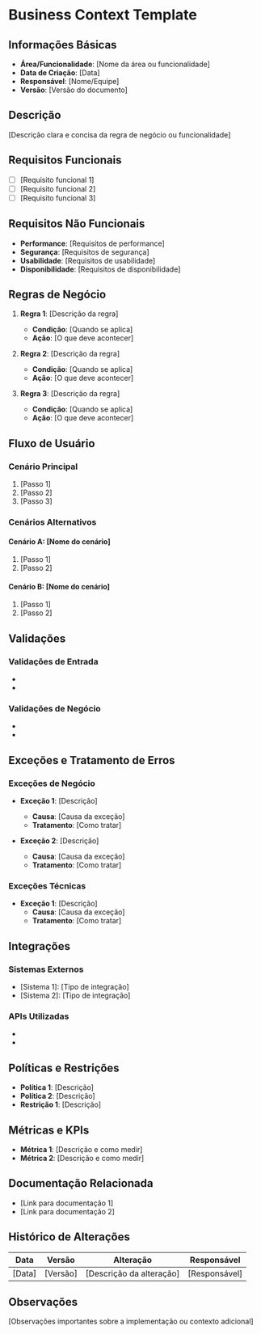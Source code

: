 # Business Context Template

## Informações Básicas
- **Área/Funcionalidade**: [Nome da área ou funcionalidade]
- **Data de Criação**: [Data]
- **Responsável**: [Nome/Equipe]
- **Versão**: [Versão do documento]

## Descrição
[Descrição clara e concisa da regra de negócio ou funcionalidade]

## Requisitos Funcionais
- [ ] [Requisito funcional 1]
- [ ] [Requisito funcional 2]
- [ ] [Requisito funcional 3]

## Requisitos Não Funcionais
- **Performance**: [Requisitos de performance]
- **Segurança**: [Requisitos de segurança]
- **Usabilidade**: [Requisitos de usabilidade]
- **Disponibilidade**: [Requisitos de disponibilidade]

## Regras de Negócio
1. **Regra 1**: [Descrição da regra]
   - **Condição**: [Quando se aplica]
   - **Ação**: [O que deve acontecer]

2. **Regra 2**: [Descrição da regra]
   - **Condição**: [Quando se aplica]
   - **Ação**: [O que deve acontecer]

3. **Regra 3**: [Descrição da regra]
   - **Condição**: [Quando se aplica]
   - **Ação**: [O que deve acontecer]

## Fluxo de Usuário
### Cenário Principal
1. [Passo 1]
2. [Passo 2]
3. [Passo 3]

### Cenários Alternativos
#### Cenário A: [Nome do cenário]
1. [Passo 1]
2. [Passo 2]

#### Cenário B: [Nome do cenário]
1. [Passo 1]
2. [Passo 2]

## Validações
### Validações de Entrada
- [Validação 1]: [Descrição]
- [Validação 2]: [Descrição]

### Validações de Negócio
- [Validação 1]: [Descrição]
- [Validação 2]: [Descrição]

## Exceções e Tratamento de Erros
### Exceções de Negócio
- **Exceção 1**: [Descrição]
  - **Causa**: [Causa da exceção]
  - **Tratamento**: [Como tratar]

- **Exceção 2**: [Descrição]
  - **Causa**: [Causa da exceção]
  - **Tratamento**: [Como tratar]

### Exceções Técnicas
- **Exceção 1**: [Descrição]
  - **Causa**: [Causa da exceção]
  - **Tratamento**: [Como tratar]

## Integrações
### Sistemas Externos
- [Sistema 1]: [Tipo de integração]
- [Sistema 2]: [Tipo de integração]

### APIs Utilizadas
- [API 1]: [Propósito]
- [API 2]: [Propósito]

## Políticas e Restrições
- **Política 1**: [Descrição]
- **Política 2**: [Descrição]
- **Restrição 1**: [Descrição]

## Métricas e KPIs
- **Métrica 1**: [Descrição e como medir]
- **Métrica 2**: [Descrição e como medir]

## Documentação Relacionada
- [Link para documentação 1]
- [Link para documentação 2]

## Histórico de Alterações
| Data | Versão | Alteração | Responsável |
|------|--------|-----------|-------------|
| [Data] | [Versão] | [Descrição da alteração] | [Responsável] |

## Observações
[Observações importantes sobre a implementação ou contexto adicional]
